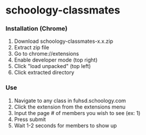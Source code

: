 # schoology-classmates

### Installation (Chrome)
1. Download schoology-classmates-x.x.zip
2. Extract zip file
3. Go to chrome://extensions
4. Enable developer mode (top right)
5. Click "load unpacked" (top left)
6. Click extracted directory

### Use
1. Navigate to any class in fuhsd.schoology.com
2. Click the extension from the extensions menu
3. Input the page # of members you wish to see (ex: 1)
4. Press submit
5. Wait 1-2 seconds for members to show up